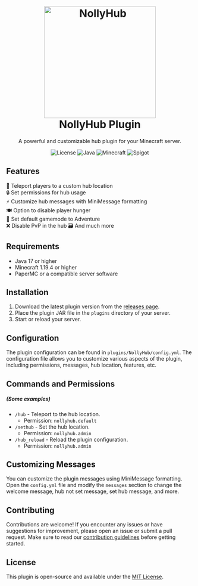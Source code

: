 <h1 align="center">
  <img src="https://i.imgur.com/zVaoaUf.png" alt="NollyHub" width="300px">
  <br>
  NollyHub Plugin
</h1>

<p align="center">
  A powerful and customizable hub plugin for your Minecraft server.
</p>

<p align="center">
  <img alt="License" src="https://img.shields.io/badge/license-MIT-blue.svg">
  <img alt="Java" src="https://img.shields.io/badge/java-17%2B-blue.svg">
  <img alt="Minecraft" src="https://img.shields.io/badge/minecraft-1.19.4%2B-green.svg">
  <img alt="Spigot" src="https://img.shields.io/badge/paper-1.19.4%2B-orange.svg">
</p>

## Features

🌟 Teleport players to a custom hub location\
🔒 Set permissions for hub usage\
⚡️ Customize hub messages with MiniMessage formatting\
🍽️ Option to disable player hunger\
🏃 Set default gamemode to Adventure\
❌ Disable PvP in the hub
🗃️ And much more

## Requirements

- Java 17 or higher
- Minecraft 1.19.4 or higher
- PaperMC or a compatible server software

## Installation

1. Download the latest plugin version from the [releases page](https://github.com/thenolle/nollyhub/releases).
2. Place the plugin JAR file in the `plugins` directory of your server.
3. Start or reload your server.

## Configuration

The plugin configuration can be found in `plugins/NollyHub/config.yml`. The configuration file allows you to customize various aspects of the plugin, including permissions, messages, hub location, features, etc.

## Commands and Permissions
##### (Some examples)

- `/hub` - Teleport to the hub location.
  - Permission: `nollyhub.default`
- `/sethub` - Set the hub location.
  - Permission: `nollyhub.admin`
- `/hub_reload` - Reload the plugin configuration.
  - Permission: `nollyhub.admin`

## Customizing Messages

You can customize the plugin messages using MiniMessage formatting. Open the `config.yml` file and modify the `messages` section to change the welcome message, hub not set message, set hub message, and more.

## Contributing

Contributions are welcome! If you encounter any issues or have suggestions for improvement, please open an issue or submit a pull request. Make sure to read our [contribution guidelines](CONTRIBUTING.md) before getting started.

## License

This plugin is open-source and available under the [MIT License](LICENSE).

